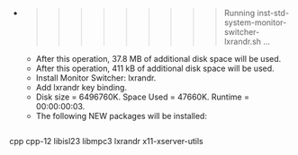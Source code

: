 * >>>>>>>>> Running inst-std-system-monitor-switcher-lxrandr.sh ...
  * After this operation, 37.8 MB of additional disk space will be used.
  * After this operation, 411 kB of additional disk space will be used.
  * Install Monitor Switcher: lxrandr.
  * Add lxrandr key binding.
  * Disk size = 6496760K. Space Used = 47660K. Runtime = 00:00:00:03.
  * The following NEW packages will be installed:
  ```bash
cpp cpp-12 libisl23 libmpc3 lxrandr
x11-xserver-utils
  ```

